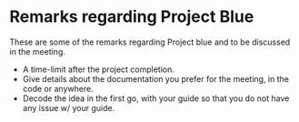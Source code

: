 # Remarks regarding Project Blue 

These are some of the remarks regarding Project blue
and 
to be discussed in the meeting.

* A time-limit after the project completion. 
* Give details about the documentation you prefer for the meeting, 
in the code or anywhere.
* Decode the idea in the first go, with your guide so that you do not have any issue w/ your guide.  
